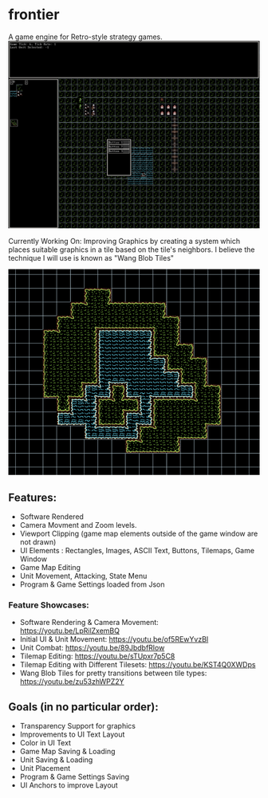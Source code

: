 # frontier
A game engine for Retro-style strategy games.
![Preview of Game](./screenshots/preview.png)

Currently Working On: Improving Graphics by creating a system which places suitable graphics in a tile based on the tile's neighbors. 
I believe the technique I will use is known as "Wang Blob Tiles"

![Preview of Wang Blob Tiles](./screenshots/wang_blob_example.png)

## Features:
 - Software Rendered
 - Camera Movment and Zoom levels.
 - Viewport Clipping (game map elements outside of the game window are not drawn)
 - UI Elements : Rectangles, Images, ASCII Text, Buttons, Tilemaps, Game Window
 - Game Map Editing
 - Unit Movement, Attacking, State Menu
 - Program & Game Settings loaded from Json
 
### Feature Showcases:
- Software Rendering & Camera Movement: https://youtu.be/LpRilZxemBQ
- Initial UI & Unit Movement: https://youtu.be/of5REwYvzBI
- Unit Combat: https://youtu.be/89JbdbfRlow
- Tilemap Editing: https://youtu.be/sTUpxr7p5C8
- Tilemap Editing with Different Tilesets: https://youtu.be/KST4Q0XWDps
- Wang Blob Tiles for pretty transitions between tile types: https://youtu.be/zu53zhWPZ2Y

## Goals (in no particular order):
- Transparency Support for graphics
- Improvements to UI Text Layout
- Color in UI Text
- Game Map Saving & Loading
- Unit Saving & Loading
- Unit Placement
- Program & Game Settings Saving
- UI Anchors to improve Layout
